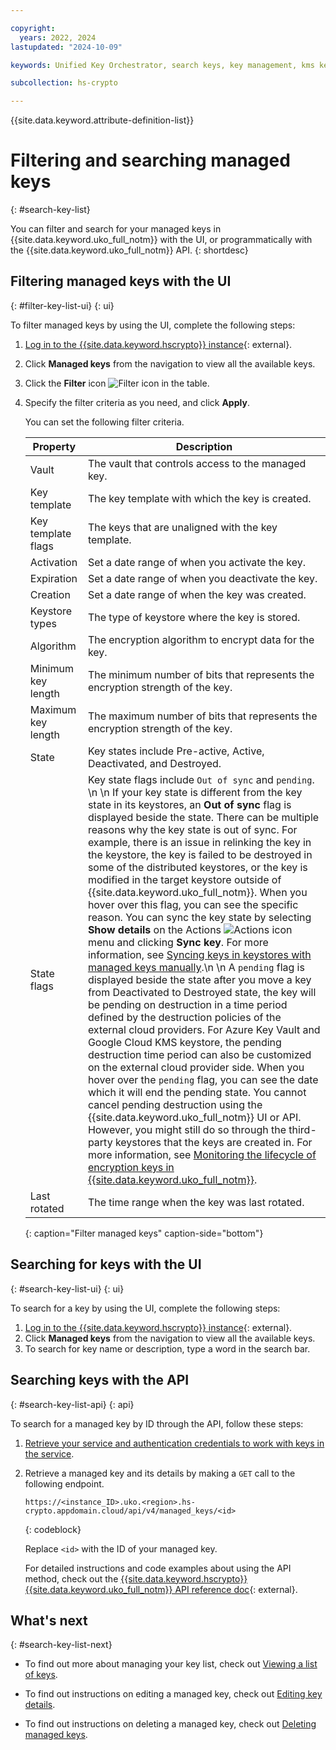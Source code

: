```yaml
---

copyright:
  years: 2022, 2024
lastupdated: "2024-10-09"

keywords: Unified Key Orchestrator, search keys, key management, kms keys

subcollection: hs-crypto

---
```


{{site.data.keyword.attribute-definition-list}}





# Filtering and searching managed keys
{: #search-key-list}

You can filter and search for your managed keys in {{site.data.keyword.uko_full_notm}} with the UI, or programmatically with the {{site.data.keyword.uko_full_notm}} API.
{: shortdesc}


## Filtering managed keys with the UI
{: #filter-key-list-ui}
{: ui}

To filter managed keys by using the UI, complete the following steps:

1. [Log in to the {{site.data.keyword.hscrypto}} instance](https://cloud.ibm.com/login){: external}.
2. Click **Managed keys** from the navigation to view all the available keys.
3. Click the **Filter** icon ![Filter icon](../icons/filter.svg "Filter") in the table.
4. Specify the filter criteria as you need, and click **Apply**.
   
   
   You can set the following filter criteria. 

   |       Property	     |                         Description                        |
   |----------------------|-----------------------------------------------------------|
   | Vault                | The vault that controls access to the managed key.        |
   | Key template         | The key template with which the key is created.  |
   | Key template flags   | The keys that are unaligned with the key template. |
   | Activation           | Set a date range of when you activate the key.  |
   | Expiration           | Set a date range of when you deactivate the key.  |
   | Creation             | Set a date range of when the key was created.             |
   | Keystore types       | The type of keystore where the key is stored. |
   | Algorithm            | The encryption algorithm to encrypt data for the key.     |
   | Minimum key length   | The minimum number of bits that represents the encryption strength of the key.   |
   | Maximum key length   | The maximum number of bits that represents the encryption strength of the key.   |
   | State                | Key states include Pre-active, Active, Deactivated, and Destroyed. |
   | State flags          | Key state flags include `Out of sync` and `pending`. \n \n If your key state is different from the key state in its keystores, an **Out of sync** flag is displayed beside the state. There can be multiple reasons why the key state is out of sync. For example, there is an issue in relinking the key in the keystore, the key is failed to be destroyed in some of the distributed keystores, or the key is modified in the target keystore outside of {{site.data.keyword.uko_full_notm}}. When you hover over this flag, you can see the specific reason. You can sync the key state by selecting **Show details** on the Actions ![Actions icon](../icons/action-menu-icon.svg "Actions") menu and clicking **Sync key**. For more information, see [Syncing keys in keystores with managed keys manually](/docs/hs-crypto?topic=hs-crypto-uko-sync-keys&interface=ui).\n \n  A `pending` flag is displayed beside the state after you move a key from Deactivated to Destroyed state, the key will be pending on destruction in a time period defined by the destruction policies of the external cloud providers. For Azure Key Vault and Google Cloud KMS keystore, the pending destruction time period can also be customized on the external cloud provider side. When you hover over the `pending` flag, you can see the date which it will end the pending state. You cannot cancel pending destruction using the {{site.data.keyword.uko_full_notm}} UI or API. However, you might still do so through the third-party keystores that the keys are created in. For more information, see [Monitoring the lifecycle of encryption keys in {{site.data.keyword.uko_full_notm}}](/docs/hs-crypto?topic=hs-crypto-uko-key-states).|
   | Last rotated         | The time range when the key was last rotated. |
   {: caption="Filter managed keys" caption-side="bottom"}
   



##  Searching for keys with the UI
{: #search-key-list-ui}
{: ui}

To search for a key by using the UI, complete the following steps:

1. [Log in to the {{site.data.keyword.hscrypto}} instance](https://cloud.ibm.com/login){: external}.
2. Click **Managed keys** from the navigation to view all the available keys.
3. To search for key name or description, type a word in the search bar.



## Searching keys with the API
{: #search-key-list-api}
{: api}

To search for a managed key by ID through the API, follow these steps:

1. [Retrieve your service and authentication credentials to work with keys in the service](/docs/hs-crypto?topic=hs-crypto-set-up-uko-api).
   
2. Retrieve a managed key and its details by making a `GET` call to the following endpoint.

    

    ```
    https://<instance_ID>.uko.<region>.hs-crypto.appdomain.cloud/api/v4/managed_keys/<id>
    
    ```
    {: codeblock}

    Replace `<id>` with the ID of your managed key.

    For detailed instructions and code examples about using the API method, check out the [{{site.data.keyword.hscrypto}} {{site.data.keyword.uko_full_notm}} API reference doc](/apidocs/uko#get-managed-key){: external}.



## What's next
{: #search-key-list-next}

- To find out more about managing your key list, check out [Viewing a list of keys](/docs/hs-crypto?topic=hs-crypto-view-key-list).
  
- To find out instructions on editing a managed key, check out [Editing key details](/docs/hs-crypto?topic=hs-crypto-edit-kms-keys).

- To find out instructions on deleting a managed key, check out [Deleting managed keys](/docs/hs-crypto?topic=hs-crypto-delete-managed-keys).
